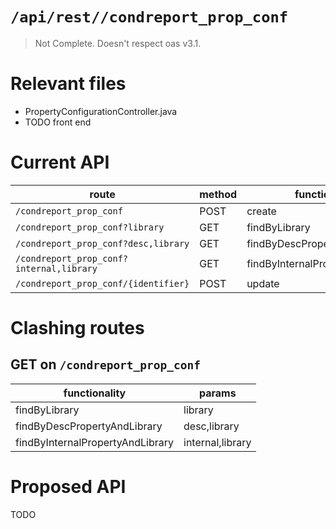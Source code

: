 # `/api/rest//condreport_prop_conf`
> Not Complete.
> Doesn't respect oas v3.1.

# Relevant files
- PropertyConfigurationController.java
- TODO front end

# Current API
|route|method|functionality|
|-|-|-|
|`/condreport_prop_conf`|POST|create|
|`/condreport_prop_conf?library`|GET|findByLibrary|
|`/condreport_prop_conf?desc,library`|GET|findByDescPropertyAndLibrary|
|`/condreport_prop_conf?internal,library`|GET|findByInternalPropertyAndLibrary|
|`/condreport_prop_conf/{identifier}`|POST|update|

# Clashing routes

## GET on `/condreport_prop_conf`
|functionality|params|
|-|-|
|findByLibrary|library|
|findByDescPropertyAndLibrary|desc,library|
|findByInternalPropertyAndLibrary|internal,library|

# Proposed API
TODO